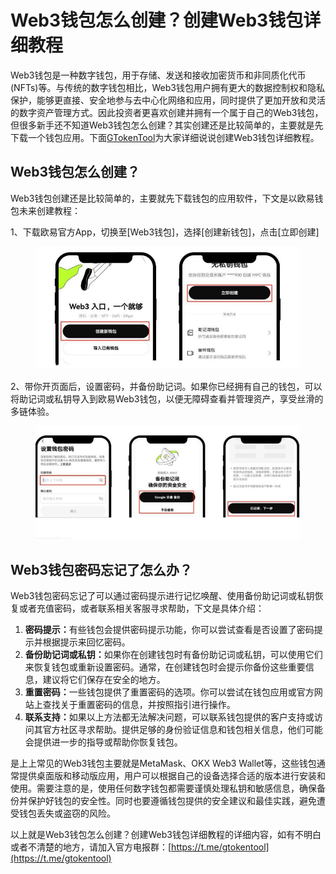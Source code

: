 # Web3钱包怎么创建？创建Web3钱包详细教程

Web3钱包是一种数字钱包，用于存储、发送和接收加密货币和非同质化代币(NFTs)等。与传统的数字钱包相比，Web3钱包用户拥有更大的数据控制权和隐私保护，能够更直接、安全地参与去中心化网络和应用，同时提供了更加开放和灵活的数字资产管理方式。因此投资者更喜欢创建并拥有一个属于自己的Web3钱包，但很多新手还不知道Web3钱包怎么创建？其实创建还是比较简单的，主要就是先下载一个钱包应用。下面[GTokenTool](https://www.gtokentool.com)为大家详细说说创建Web3钱包详细教程。

## Web3钱包怎么创建？

Web3钱包创建还是比较简单的，主要就先下载钱包的应用软件，下文是以欧易钱包未来创建教程：

1、下载欧易官方App，切换至\[Web3钱包]，选择\[创建新钱包]，点击\[立即创建]

<figure><img src="../../.gitbook/assets/202405311436558.jpg" alt=""><figcaption></figcaption></figure>

2、带你开页面后，设置密码，并备份助记词。如果你已经拥有自己的钱包，可以将助记词或私钥导入到欧易Web3钱包，以便无障碍查看并管理资产，享受丝滑的多链体验。

<figure><img src="../../.gitbook/assets/202405311436558 (1).jpg" alt=""><figcaption></figcaption></figure>

## Web3钱包密码忘记了怎么办？

Web3钱包密码忘记了可以通过密码提示进行记忆唤醒、使用备份助记词或私钥恢复或者充值密码，或者联系相关客服寻求帮助，下文是具体介绍：

1. **密码提示：**&#x6709;些钱包会提供密码提示功能，你可以尝试查看是否设置了密码提示并根据提示来回忆密码。
2. **备份助记词或私钥：**&#x5982;果你在创建钱包时有备份助记词或私钥，可以使用它们来恢复钱包或重新设置密码。通常，在创建钱包时会提示你备份这些重要信息，建议将它们保存在安全的地方。
3. **重置密码：**&#x4E00;些钱包提供了重置密码的选项。你可以尝试在钱包应用或官方网站上查找关于重置密码的信息，并按照指引进行操作。
4. **联系支持：**&#x5982;果以上方法都无法解决问题，可以联系钱包提供的客户支持或访问其官方社区寻求帮助。提供足够的身份验证信息和钱包相关信息，他们可能会提供进一步的指导或帮助你恢复钱包。

是上上常见的Web3钱包主要就是MetaMask、OKX Web3 Wallet等，这些钱包通常提供桌面版和移动版应用，用户可以根据自己的设备选择合适的版本进行安装和使用。需要注意的是，使用任何数字钱包都需要谨慎处理私钥和敏感信息，确保备份并保护好钱包的安全性。同时也要遵循钱包提供的安全建议和最佳实践，避免遭受钱包丢失或盗窃的风险。

以上就是Web3钱包怎么创建？创建Web3钱包详细教程的详细内容，如有不明白或者不清楚的地方，请加入官方电报群：[https://t.me/gtokentool](https://t.me/gtokentool)
